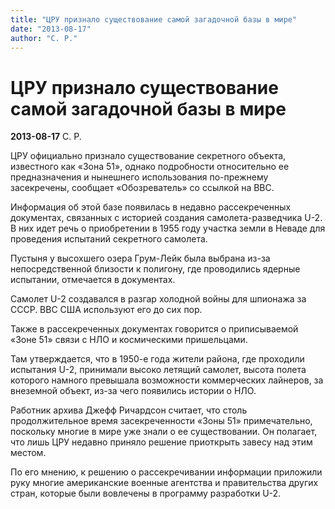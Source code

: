 ```yaml
---
title: "ЦРУ признало существование самой загадочной базы в мире"
date: "2013-08-17"
author: "С. Р."
---
```


# ЦРУ признало существование самой загадочной базы в мире

**2013-08-17** С. Р.

ЦРУ официально признало существование секретного объекта, известного как «Зона 51», однако подробности относительно ее предназначения и нынешнего использования по-прежнему засекречены, сообщает «Обозреватель» со ссылкой на ВВС.

Информация об этой базе появилась в недавно рассекреченных документах, связанных с историей создания самолета-разведчика U-2. В них идет речь о приобретении в 1955 году участка земли в Неваде для проведения испытаний секретного самолета.

Пустыня у высохшего озера Грум-Лейк была выбрана из-за непосредственной близости к полигону, где проводились ядерные испытании, отмечается в документах.

Самолет U-2 создавался в разгар холодной войны для шпионажа за СССР. ВВС США используют его до сих пор.

Также в рассекреченных документах говорится о приписываемой «Зоне 51» связи с НЛО и космическими пришельцами.

Там утверждается, что в 1950-е года жители района, где проходили испытания U-2, принимали высоко летящий самолет, высота полета которого намного превышала возможности коммерческих лайнеров, за внеземной объект, из-за чего появились истории о НЛО.

Работник архива Джефф Ричардсон считает, что столь продолжительное время засекреченности «Зоны 51» примечательно, поскольку многие в мире уже знали о ее существовании. Он полагает, что лишь ЦРУ недавно приняло решение приоткрыть завесу над этим местом.

По его мнению, к решению о рассекречивании информации приложили руку многие американские военные агентства и правительства других стран, которые были вовлечены в программу разработки U-2.